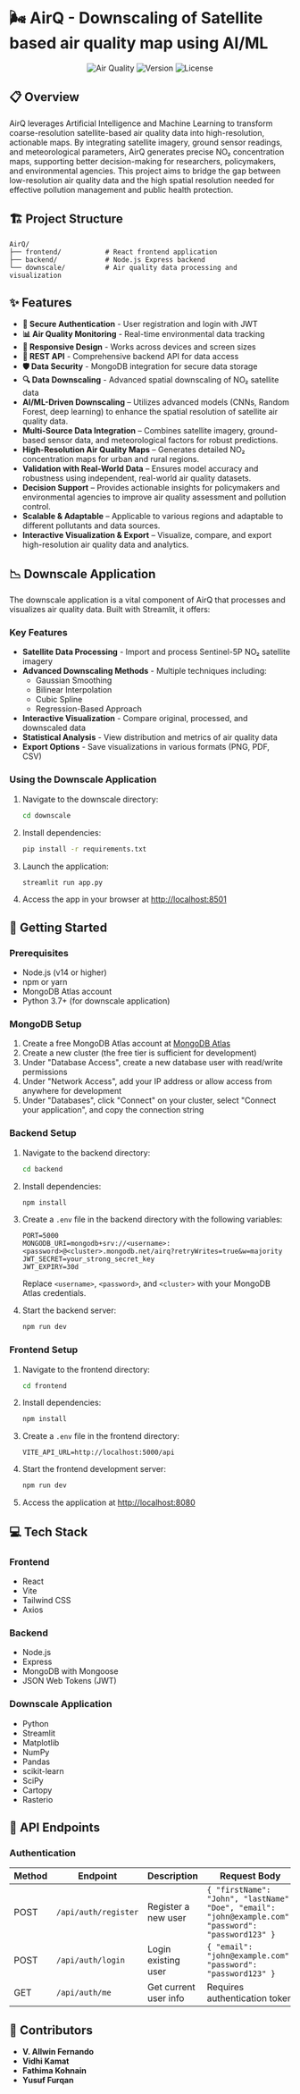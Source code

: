 # 🌬️ AirQ - Downscaling of Satellite based air quality map using AI/ML

<div align="center">
  
![Air Quality](https://img.shields.io/badge/Air%20Quality-Monitoring-brightgreen)
![Version](https://img.shields.io/badge/Version-1.0.0-blue)
![License](https://img.shields.io/badge/License-MIT-yellow)

</div>

## 📋 Overview

AirQ leverages Artificial Intelligence and Machine Learning to transform coarse-resolution satellite-based air quality data into high-resolution, actionable maps. By integrating satellite imagery, ground sensor readings, and meteorological parameters, AirQ generates precise NO₂ concentration maps, supporting better decision-making for researchers, policymakers, and environmental agencies. This project aims to bridge the gap between low-resolution air quality data and the high spatial resolution needed for effective pollution management and public health protection.

## 🏗️ Project Structure

```
AirQ/
├── frontend/           # React frontend application
├── backend/            # Node.js Express backend 
└── downscale/          # Air quality data processing and visualization
```

## ✨ Features

- **🔐 Secure Authentication** - User registration and login with JWT
- **📊 Air Quality Monitoring** - Real-time environmental data tracking
- **📱 Responsive Design** - Works across devices and screen sizes
- **🔄 REST API** - Comprehensive backend API for data access
- **🛡️ Data Security** - MongoDB integration for secure data storage
- **🔍 Data Downscaling** - Advanced spatial downscaling of NO₂ satellite data
- **AI/ML-Driven Downscaling** – Utilizes advanced models (CNNs, Random Forest, deep learning) to enhance the spatial resolution of satellite air quality data.
- **Multi-Source Data Integration** – Combines satellite imagery, ground-based sensor data, and meteorological factors for robust predictions.
- **High-Resolution Air Quality Maps** – Generates detailed NO₂ concentration maps for urban and rural regions.
- **Validation with Real-World Data** – Ensures model accuracy and robustness using independent, real-world air quality datasets.
- **Decision Support** – Provides actionable insights for policymakers and environmental agencies to improve air quality assessment and pollution control.
- **Scalable & Adaptable** – Applicable to various regions and adaptable to different pollutants and data sources.
- **Interactive Visualization & Export** – Visualize, compare, and export high-resolution air quality data and analytics.

## 📉 Downscale Application

The downscale application is a vital component of AirQ that processes and visualizes air quality data. Built with Streamlit, it offers:

### Key Features

- **Satellite Data Processing** - Import and process Sentinel-5P NO₂ satellite imagery
- **Advanced Downscaling Methods** - Multiple techniques including:
  - Gaussian Smoothing
  - Bilinear Interpolation
  - Cubic Spline
  - Regression-Based Approach
- **Interactive Visualization** - Compare original, processed, and downscaled data
- **Statistical Analysis** - View distribution and metrics of air quality data
- **Export Options** - Save visualizations in various formats (PNG, PDF, CSV)

### Using the Downscale Application

1. Navigate to the downscale directory:
   ```bash
   cd downscale
   ```

2. Install dependencies:
   ```bash
   pip install -r requirements.txt
   ```

3. Launch the application:
   ```bash
   streamlit run app.py
   ```

4. Access the app in your browser at [http://localhost:8501](http://localhost:8501)

## 🚀 Getting Started

### Prerequisites

- Node.js (v14 or higher)
- npm or yarn
- MongoDB Atlas account
- Python 3.7+ (for downscale application)

### MongoDB Setup

1. Create a free MongoDB Atlas account at [MongoDB Atlas](https://www.mongodb.com/cloud/atlas/register)
2. Create a new cluster (the free tier is sufficient for development)
3. Under "Database Access", create a new database user with read/write permissions
4. Under "Network Access", add your IP address or allow access from anywhere for development
5. Under "Databases", click "Connect" on your cluster, select "Connect your application", and copy the connection string

### Backend Setup

1. Navigate to the backend directory:

   ```bash
   cd backend
   ```

2. Install dependencies:

   ```bash
   npm install
   ```

3. Create a `.env` file in the backend directory with the following variables:

   ```
   PORT=5000
   MONGODB_URI=mongodb+srv://<username>:<password>@<cluster>.mongodb.net/airq?retryWrites=true&w=majority
   JWT_SECRET=your_strong_secret_key
   JWT_EXPIRY=30d
   ```

   Replace `<username>`, `<password>`, and `<cluster>` with your MongoDB Atlas credentials.

4. Start the backend server:

   ```bash
   npm run dev
   ```

### Frontend Setup

1. Navigate to the frontend directory:

   ```bash
   cd frontend
   ```

2. Install dependencies:

   ```bash
   npm install
   ```

3. Create a `.env` file in the frontend directory:

   ```
   VITE_API_URL=http://localhost:5000/api
   ```

4. Start the frontend development server:

   ```bash
   npm run dev
   ```

5. Access the application at [http://localhost:8080](http://localhost:8080)

## 💻 Tech Stack

### Frontend
- React
- Vite
- Tailwind CSS
- Axios

### Backend
- Node.js
- Express
- MongoDB with Mongoose
- JSON Web Tokens (JWT)

### Downscale Application
- Python
- Streamlit
- Matplotlib
- NumPy
- Pandas
- scikit-learn
- SciPy
- Cartopy
- Rasterio

## 🔌 API Endpoints

### Authentication

| Method | Endpoint | Description | Request Body |
|--------|----------|-------------|-------------|
| POST | `/api/auth/register` | Register a new user | `{ "firstName": "John", "lastName": "Doe", "email": "john@example.com", "password": "password123" }` |
| POST | `/api/auth/login` | Login existing user | `{ "email": "john@example.com", "password": "password123" }` |
| GET | `/api/auth/me` | Get current user info | Requires authentication token |

## 👥 Contributors

- **V. Allwin Fernando**
- **Vidhi Kamat**
- **Fathima Kohnain**
- **Yusuf Furqan**


